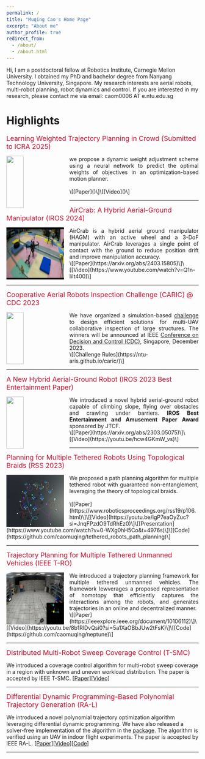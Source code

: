 ```yaml
---
permalink: /
title: "Muqing Cao's Home Page"
excerpt: "About me"
author_profile: true
redirect_from: 
  - /about/
  - /about.html
---
```


Hi, I am a postdoctoral fellow at Robotics Institute, Carnegie Mellon University. I obtained my PhD and bachelor degree from Nanyang Technology University, Singapore. My research interests are aerial robots, multi-robot planning, robot dynamics and control. If you are interested in my research, please contact me via email: caom0006 AT e.ntu.edu.sg

Highlights
======
<span style="color:#C41230; font-size: 1.1rem">Learning Weighted Trajectory Planning in Crowd (Submitted to ICRA 2025)</span>

<img style="float: left; margin-right: 1em; width:30%; height:136px; overflow: hidden;" src="images/learning-planning.gif" width="38%" height="5">
<div style="text-align: justify">we
      propose a dynamic weight adjustment scheme using a neural network to predict the optimal weights of objectives in an optimization-based motion planner.</div><br>
\[[Paper]()\]\[[Video]()\]
<br>
<hr style="border:3px light blue; text-align:center">

<span style="color:#C41230; font-size: 1.1rem">AirCrab: A Hybrid Aerial-Ground Manipulator (IROS 2024)</span>

<img style="float: left; margin-right: 1em; width:30%; height:136px; overflow: hidden;" src="images/aircrab.gif" width="38%" height="5">
<div style="text-align: justify">AirCrab is a hybrid aerial ground manipulator (HAGM) with an active wheel and a 3-DoF manipulator. AirCrab leverages a single point of contact with the ground to reduce position drift and improve manipulation accuracy.</div>
\[[Paper](https://arxiv.org/abs/2403.15805)\]\[[Video](https://www.youtube.com/watch?v=Q1n-IiIt400)\]
<hr style="border:3px light blue; text-align:center">

<span style="color:#C41230; font-size: 1.1rem">Cooperative Aerial Robots Inspection Challenge (CARIC) @ CDC 2023</span>

<img style="float: left; margin-right: 1em; width:30%; height:136px; overflow: hidden;" src="images/caric1.gif" width="38%" height="5">
<div style="text-align: justify">We have organized a simulation-based <a href="https://ntu-aris.github.io/caric/">challenge</a> to design efficient solutions for multi-UAV collaborative inspection of large structures. The winners will be announced at IEEE <a href="https://cdc2023.ieeecss.org/cooperative-aerial-robots-inspection-challenge/">Conference on Decision and Control (CDC)</a>, Singapore, December 2023.</div>
\[[Challenge Rules](https://ntu-aris.github.io/caric/)\]
<hr style="border:3px light blue; text-align:center">

<span style="color:#C41230; font-size: 1.1rem">A New Hybrid Aerial-Ground Robot (IROS 2023 Best Entertainment Paper)</span>

<img style="float: left; margin-right: 1em; width:30%; height:136px; overflow: hidden;" src="images/doublebee1.gif" width="38%" height="5">
<div style="text-align: justify">We introduced a novel hybrid aerial-ground robot capable of climbing slope, flying over obstacles and crawling under barriers. <strong>IROS Best Entertainment and Amusement Paper Award</strong> sponsored by JTCF.</div>
\[[Paper](https://arxiv.org/abs/2303.05075)\]\[[Video](https://youtu.be/hcw4GKmW_vs)\]
<br>
<hr style="border:3px light blue; text-align:center">

<span style="color:#C41230; font-size: 1.1rem">Planning for Multiple Tethered Robots Using Topological Braids (RSS 2023)</span>

<img style="float: left; margin-right: 1em; width:30%; height:136px; overflow: hidden;" src="images/rss1.gif">
<div style="text-align: justify">We proposed a path planning algorithm for multiple tethered robot with guaranteed non-entanglement, leveraging the theory of topological braids.</div><br>
\[[Paper](https://www.roboticsproceedings.org/rss19/p106.html)\]\[[Video](https://youtu.be/igP7eaOyZuc?si=JnqFPzdO9TdRhEz0)\]\[[Presentation](https://www.youtube.com/watch?v=0-WXg0hH5Co&t=4976s)\]\[[Code](https://github.com/caomuqing/tethered_robots_path_planning)\]
<hr style="border:3px light blue; text-align:center">

<span style="color:#C41230; font-size: 1.1rem">Trajectory Planning for Multiple Tethered Unmanned Vehicles (IEEE T-RO)</span>

<img style="float: left; margin-right: 1em; width:30%; height:136px; overflow: hidden;" src="images/rss2.gif">
<div style="text-align: justify">We introduced a trajectory planning framework for multiple tethered unmanned vehicles. The framework lewverages a proposed representation of homotopy that efficiently captures the interactions among the robots, and generates trajectories in an online and decentralized manner.</div>\[[Paper](https://ieeexplore.ieee.org/document/10106112)\]\[[Video](https://youtu.be/8b1RlDvQsi0?si=5a1XaOBbJUw2tFsK)\]\[[Code](https://github.com/caomuqing/neptune)\]
<hr style="border:3px light blue; text-align:center">

<span style="color:#C41230; font-size: 1.1rem">Distributed Multi-Robot Sweep Coverage Control (T-SMC)</span>

We introduced a coverage control algorithm for multi-robot sweep coverage in a region with unknown and uneven workload distribution. The paper is accepted by IEEE T-SMC. \[[Paper](https://ieeexplore.ieee.org/document/10168201)\]\[[Video](https://youtu.be/nBXupDJ9x94?si=JUgQYje5BrFEth6z)\]

<hr style="border:3px light blue; text-align:center">

<span style="color:#C41230; font-size: 1.1rem">Differential Dynamic Programming-Based Polynomial Trajectory Generation (RA-L)</span>

We introduced a novel polynomial trajectory optimization algorithm leveraging differential dynamic programming. We have also released a solver-free implementation of the algorithm in the [package](https://github.com/ntu-caokun/DIRECT). The algorithm is verified using an UAV in indoor flight experiments. The paper is accepted by IEEE RA-L. \[[Paper](https://ieeexplore.ieee.org/document/9681227)\]\[[Video](https://youtu.be/BM8_ABM_2VM?si=NYmO9b82DaAmkFiN)\]\[[Code](https://github.com/ntu-caokun/DIRECT)\]

<hr style="border:3px light blue; text-align:center">
